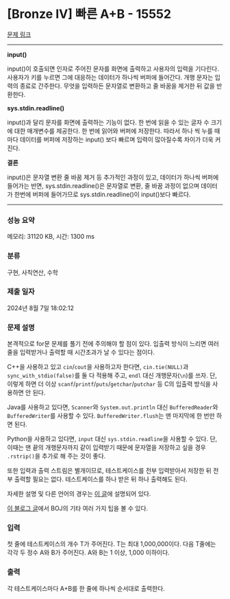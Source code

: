 # [Bronze IV] 빠른 A+B - 15552 

[문제 링크](https://www.acmicpc.net/problem/15552) 

---
**input()**

input()이 호출되면 인자로 주어진 문자를 화면에 출력하고 사용자의 입력을 기다린다.
사용자가 키를 누르면 그에 대응하는 데이터가 하나씩 버퍼에 들어간다.
개행 문자는 입력의 종료로 간주한다.
무엇을 입력하든 문자열로 변환하고 줄 바꿈을 제거한 뒤 값을 반환한다.

**sys.stdin.readline()**

input()과 달리 문자를 화면에 출력하는 기능이 없다.
한 번에 읽을 수 있는 글자 수 크기에 대한 매개변수를 제공한다.
한 번에 읽어와 버퍼에 저장한다. 따라서 하나 씩 누를 때마다 데이터를 버퍼에 저장하는 input() 보다 빠르며 입력이 많아질수록 차이가 더욱 커진다.

**결론**

input()은 문자열 변환 줄 바꿈 제거 등 추가적인 과정이 있고, 데이터가 하나씩 버퍼에 들어가는 반면, sys.stdin.readline()은 문자열로 변환, 줄 바꿈 과정이 없으며 데이터가 한번에 버퍼에 들어가므로 sys.stdin.readline()이 input()보다 빠르다.

---

### 성능 요약

메모리: 31120 KB, 시간: 1300 ms

### 분류

구현, 사칙연산, 수학

### 제출 일자

2024년 8월 7일 18:02:12

### 문제 설명

<p>본격적으로 for문 문제를 풀기 전에 주의해야 할 점이 있다. 입출력 방식이 느리면 여러 줄을 입력받거나 출력할 때 시간초과가 날 수 있다는 점이다.</p>

<p>C++을 사용하고 있고 <code>cin</code>/<code>cout</code>을 사용하고자 한다면, <code>cin.tie(NULL)</code>과 <code>sync_with_stdio(false)</code>를 둘 다 적용해 주고, <code>endl</code> 대신 개행문자(<code>\n</code>)를 쓰자. 단, 이렇게 하면 더 이상 <code>scanf</code>/<code>printf</code>/<code>puts</code>/<code>getchar</code>/<code>putchar</code> 등 C의 입출력 방식을 사용하면 안 된다.</p>

<p>Java를 사용하고 있다면, <code>Scanner</code>와 <code>System.out.println</code> 대신 <code>BufferedReader</code>와 <code>BufferedWriter</code>를 사용할 수 있다. <code>BufferedWriter.flush</code>는 맨 마지막에 한 번만 하면 된다.</p>

<p>Python을 사용하고 있다면, <code>input</code> 대신 <code>sys.stdin.readline</code>을 사용할 수 있다. 단, 이때는 맨 끝의 개행문자까지 같이 입력받기 때문에 문자열을 저장하고 싶을 경우 <code>.rstrip()</code>을 추가로 해 주는 것이 좋다.</p>

<p>또한 입력과 출력 스트림은 별개이므로, 테스트케이스를 전부 입력받아서 저장한 뒤 전부 출력할 필요는 없다. 테스트케이스를 하나 받은 뒤 하나 출력해도 된다.</p>

<p>자세한 설명 및 다른 언어의 경우는 <a href="http://www.acmicpc.net/board/view/22716">이 글</a>에 설명되어 있다.</p>

<p><a href="http://www.acmicpc.net/blog/view/55">이 블로그 글</a>에서 BOJ의 기타 여러 가지 팁을 볼 수 있다.</p>

### 입력 

 <p>첫 줄에 테스트케이스의 개수 T가 주어진다. T는 최대 1,000,000이다. 다음 T줄에는 각각 두 정수 A와 B가 주어진다. A와 B는 1 이상, 1,000 이하이다.</p>

### 출력 

 <p>각 테스트케이스마다 A+B를 한 줄에 하나씩 순서대로 출력한다.</p>

